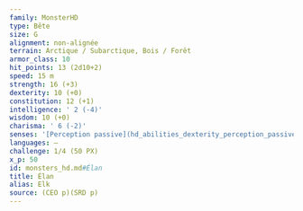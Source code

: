```yaml
---
family: MonsterHD
type: Bête
size: G
alignment: non-alignée
terrain: Arctique / Subarctique, Bois / Forêt
armor_class: 10
hit_points: 13 (2d10+2)
speed: 15 m
strength: 16 (+3)
dexterity: 10 (+0)
constitution: 12 (+1)
intelligence: ' 2 (-4)'
wisdom: 10 (+0)
charisma: ' 6 (-2)'
senses: '[Perception passive](hd_abilities_dexterity_perception_passive.md) 10'
languages: —
challenge: 1/4 (50 PX)
x_p: 50
id: monsters_hd.md#Élan
title: Élan
alias: Elk
source: (CEO p)(SRD p)
---
```


